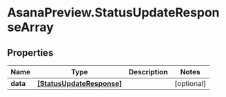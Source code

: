 # AsanaPreview.StatusUpdateResponseArray

## Properties
Name | Type | Description | Notes
------------ | ------------- | ------------- | -------------
**data** | [**[StatusUpdateResponse]**](StatusUpdateResponse.md) |  | [optional] 
